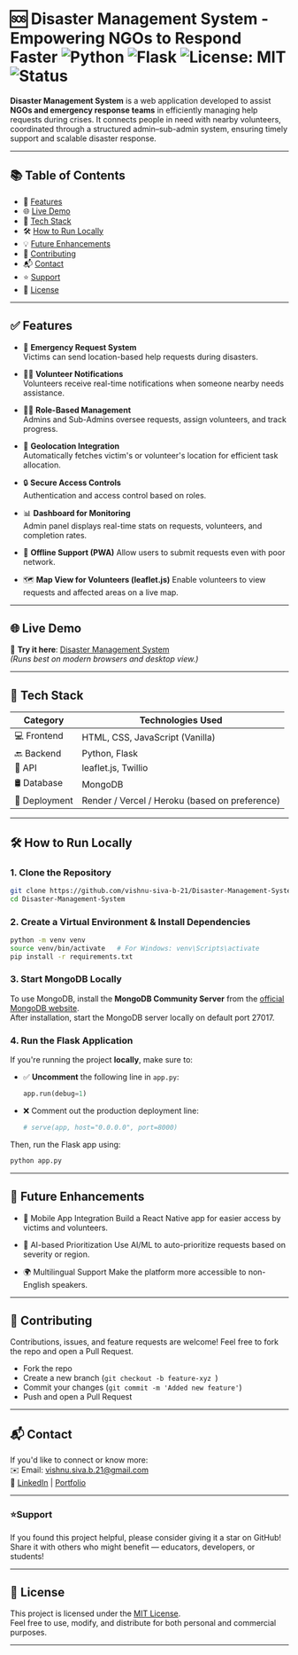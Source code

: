 # 🆘 Disaster Management System - Empowering NGOs to Respond Faster ![Python](https://img.shields.io/badge/Python-3.8%2B-blue) ![Flask](https://img.shields.io/badge/Flask-2.0%2B-yellow) ![License: MIT](https://img.shields.io/badge/License-MIT-green.svg) ![Status](https://img.shields.io/badge/status-active-brightgreen)

**Disaster Management System** is a web application developed to assist **NGOs and emergency response teams** in efficiently managing help requests during crises. It connects people in need with nearby volunteers, coordinated through a structured admin–sub-admin system, ensuring timely support and scalable disaster response.

---

## 📚 Table of Contents

- 🌟 [Features](#features)
- 🌐 [Live Demo](#live-demo)
- 🧰 [Tech Stack](#tech-stack)
- 🛠️ [How to Run Locally](#how-to-run-locally)
- 💡 [Future Enhancements](#future-enhancements)
- 🤝 [Contributing](#contributing)
- 📬 [Contact](#contact)
- ⭐ [Support](#support)
- 📝 [License](#license)

---

<a id="features"></a>

## ✅ Features

- 🚨 **Emergency Request System**  
  Victims can send location-based help requests during disasters.

- 🙋‍♂️ **Volunteer Notifications**  
  Volunteers receive real-time notifications when someone nearby needs assistance.

- 🧑‍💼 **Role-Based Management**  
  Admins and Sub-Admins oversee requests, assign volunteers, and track progress.

- 📍 **Geolocation Integration**  
  Automatically fetches victim's or volunteer's location for efficient task allocation.

- 🔒 **Secure Access Controls**  
  Authentication and access control based on roles.

- 📊 **Dashboard for Monitoring**  
  Admin panel displays real-time stats on requests, volunteers, and completion rates.

- 📡 **Offline Support (PWA)**
  Allow users to submit requests even with poor network.

- 🗺️ **Map View for Volunteers (leaflet.js)**
  Enable volunteers to view requests and affected areas on a live map.

---

<a id="live-demo"></a>

## 🌐 Live Demo

🔗 **Try it here**: [Disaster Management System](https://disaster-management-system-kh12.onrender.com/)  
_(Runs best on modern browsers and desktop view.)_

---

<a id="tech-stack"></a>

## 🧰 Tech Stack

| Category      | Technologies Used                              |
| ------------- | ---------------------------------------------- |
| 💻 Frontend   | HTML, CSS, JavaScript (Vanilla)                |
| 🔙 Backend    | Python, Flask                                  |
| 🧠 API        | leaflet.js, Twillio                            |
| 🛢️ Database   | MongoDB                                        |
| 🚀 Deployment | Render / Vercel / Heroku (based on preference) |

---

<a id="how-to-run-locally"></a>

## 🛠️ How to Run Locally

### 1. Clone the Repository

```bash
git clone https://github.com/vishnu-siva-b-21/Disaster-Management-System/
cd Disaster-Management-System
```

### 2. Create a Virtual Environment & Install Dependencies

```bash
python -m venv venv
source venv/bin/activate   # For Windows: venv\Scripts\activate
pip install -r requirements.txt
```

### 3. Start MongoDB Locally

To use MongoDB, install the **MongoDB Community Server** from the [official MongoDB website](https://www.mongodb.com/try/download/community).  
After installation, start the MongoDB server locally on default port 27017.

### 4. Run the Flask Application

If you're running the project **locally**, make sure to:

- ✅ **Uncomment** the following line in `app.py`:
  ```python
  app.run(debug=1)
  ```
- ❌ Comment out the production deployment line:
  ```python
  # serve(app, host="0.0.0.0", port=8000)
  ```

Then, run the Flask app using:

```bash
python app.py
```

---

<a id="future-enhancements"></a>

## 🌱 Future Enhancements

- 📱 Mobile App Integration
  Build a React Native app for easier access by victims and volunteers.

- 🧠 AI-based Prioritization
  Use AI/ML to auto-prioritize requests based on severity or region.

- 🌍 Multilingual Support
  Make the platform more accessible to non-English speakers.

---

<a id="contributing"></a>

## 🤝 Contributing

Contributions, issues, and feature requests are welcome!
Feel free to fork the repo and open a Pull Request.

- Fork the repo
- Create a new branch (`git checkout -b feature-xyz `)
- Commit your changes (`git commit -m 'Added new feature'`)
- Push and open a Pull Request

---

<a id="contact"></a>

## 📬 Contact

If you'd like to connect or know more:  
 ✉️ Email: vishnu.siva.b.21@gmail.com  
 🔗 [LinkedIn](https://www.linkedin.com/in/b-vishnu-siva/) | [Portfolio](https://vishnusiva.site/)

---

<a id="support"></a>

### ⭐Support

If you found this project helpful, please consider giving it a star on GitHub!  
Share it with others who might benefit — educators, developers, or students!

---

<a id="license"></a>

## 📄 License

This project is licensed under the [MIT License](LICENSE.md).  
Feel free to use, modify, and distribute for both personal and commercial purposes.

---
